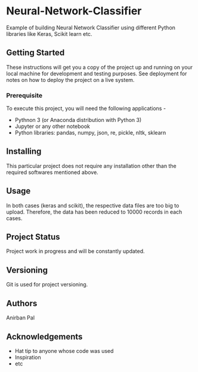 # Neural-Network-Classifier
Example of building Neural Network Classifier using different Python libraries like Keras, Scikit learn etc.

## Getting Started
These instructions will get you a copy of the project up and running on your local machine for development and testing purposes. See deployment for notes on how to deploy the project on a live system.

### Prerequisite
To execute this project, you will need the following applications -

* Pythnon 3 (or Anaconda distribution with Python 3)
* Jupyter or any other notebook
* Python libraries: pandas, numpy, json, re, pickle, nltk, sklearn

## Installing
This particular project does not require any installation other than the required softwares mentioned above.

## Usage
In both cases (keras and scikit), the respective data files are too big to upload. Therefore, the data has been reduced to 10000 records in each cases.

## Project Status
Project work in progress and will be constantly updated.

## Versioning
Git is used for project versioning.

## Authors
Anirban Pal

## Acknowledgements
* Hat tip to anyone whose code was used
* Inspiration
* etc
